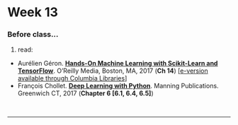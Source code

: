 # Week 13

### Before class...

1. read:
  * Aur&eacute;lien G&eacute;ron. [__Hands-On Machine Learning with Scikit-Learn and TensorFlow__](https://www.oreilly.com/library/view/hands-on-machine-learning/9781492032632/). O’Reilly Media, Boston, MA, 2017 (**Ch 14**) [[e-version available through Columbia Libraries](https://web-p-ebscohost-com.ezproxy.cul.columbia.edu/ehost/detail/detail?vid=0&sid=822ed5e4-5bc5-47b9-b514-a669eafda44f%40redis&bdata=JnNpdGU9ZWhvc3QtbGl2ZSZzY29wZT1zaXRl#AN=1486117&db=nlebk)]
  * Fran&ccedil;ois Chollet. [__Deep Learning with Python__](https://www.manning.com/books/deep-learning-with-python-second-edition?gclid=EAIaIQobChMIpMGs9LWq9AIVGWKGCh3-ZAiREAAYASAAEgIOY_D_BwE). Manning Publications. Greenwich CT, 2017 (**Chapter 6 [6.1, 6.4, 6.5]**)

<br>

---
